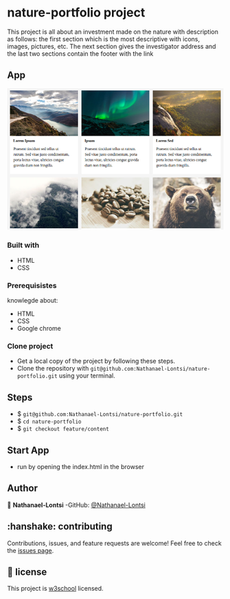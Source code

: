 # nature-portfolio project
This project is all about an investment made on the nature with description as follows: the first section which is the most descriptive with icons, images, pictures, etc. The next section gives the investigator address and the last two sections contain the footer with the link
## App
![nature-cards](assets/images/nature-cards.png)
### Built with
- HTML
- CSS
### Prerequisistes
knowlegde about:
- HTML
- CSS
- Google chrome
### Clone project
- Get a local copy of the project by following these steps.
- Clone the repository with `git@github.com:Nathanael-Lontsi/nature-portfolio.git` using your terminal.
## Steps
- $ `git@github.com:Nathanael-Lontsi/nature-portfolio.git`
- $ `cd nature-portfolio`
- $ `git checkout feature/content`
## Start App
- run by opening the index.html in the browser
## Author
:bust_in_silhouette: **Nathanael-Lontsi**
-GitHub: [@Nathanael-Lontsi](https://github.com/Nathanael-Lontsi/nature-portfolio)
## :hanshake: contributing
Contributions, issues, and feature requests are welcome!
Feel free to check the [issues page](https://github.com/Nathanael-Lontsi/nature-portfolio/issues).
## :memo: license
This project is [w3school](./LICENSE) licensed.